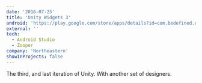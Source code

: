 ```yaml
---
date: '2016-07-25'
title: 'Unity Widgets 3'
android: 'https://play.google.com/store/apps/details?id=com.bedefined.unitywidgetsthree&hl=en'
external: ''
tech:
  - Android Studio
  - Zooper
company: 'Northeastern'
showInProjects: false
---
```


The third, and last iteration of Unity. With another set of designers.
